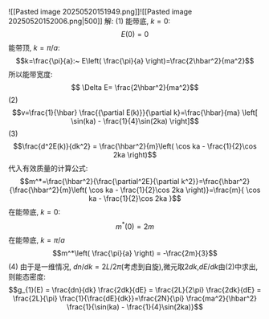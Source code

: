 ![[Pasted image 20250520151949.png]]![[Pasted image 20250520152006.png|500]]
解:
(1)
能带底, $k=0$:
$$E(0)=0$$
能带顶, $k=\pi/a$:
$$k=\frac{\pi}{a}:~ E\left( \frac{\pi}{a} \right)=\frac{2\hbar^2}{ma^2}$$
所以能带宽度:
$$ \Delta E= \frac{2\hbar^2}{ma^2}$$
(2)
$$v=\frac{1}{\hbar} \frac{{\partial E(k)}}{\partial k}=\frac{\hbar}{ma} \left[ \sin(ka) - \frac{1}{4}\sin(2ka) \right]$$
(3)
$$\frac{d^2E(k)}{dk^2} = \frac{\hbar^2}{m}\left( \cos ka - \frac{1}{2}\cos 2ka \right)$$
代入有效质量的计算公式:
$$m^*=\frac{\hbar^2}{\frac{\partial^2E}{\partial k^2}}=\frac{\hbar^2}{\frac{\hbar^2}{m}\left( \cos ka - \frac{1}{2}\cos 2ka \right)}=\frac{m}{ \cos ka - \frac{1}{2}\cos 2ka }$$
在能带底, $k = 0$:
$$m^*(0) = 2m$$
在能带底, $k = \pi/a$
$$m^*\left( \frac{\pi}{a} \right) = -\frac{2m}{3}$$
(4)
由于是一维情况, $dn / dk = 2L / 2\pi$(考虑到自旋),微元取$2dk$,$dE / dk$由(2)中求出, 则能态密度:
$$g_{1}(E) = \frac{dn}{dk} \frac{2dk}{dE} = \frac{2L}{2\pi} \frac{2dk}{dE} = \frac{2L}{\pi} \frac{1}{\frac{dE}{dk}}=\frac{2N}{\pi} \frac{ma^2}{\hbar^2} \frac{1}{\sin(ka) - \frac{1}{4}\sin(2ka)}$$